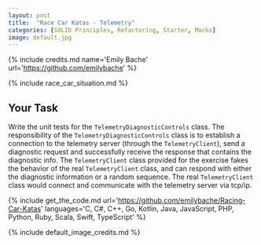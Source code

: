 ```yaml
---
layout: post
title:  "Race Car Katas - Telemetry"
categories: [SOLID Principles, Refactoring, Starter, Mocks]
image: default.jpg
---
```


{% include credits.md name='Emily Bache' url='https://github.com/emilybache' %}

{% include race_car_situation.md %}


## Your Task

Write the unit tests for the `TelemetryDiagnosticControls` class. The
responsibility of the `TelemetryDiagnosticControls` class is to
establish a connection to the telemetry server (through the
`TelemetryClient`), send a diagnostic request and successfully receive
the response that contains the diagnostic info. The `TelemetryClient`
class provided for the exercise fakes the behavior of the real
`TelemetryClient` class, and can respond with either the diagnostic
information or a random sequence. The real `TelemetryClient` class would
connect and communicate with the telemetry server via tcp/ip.

{%
    include get_the_code.md 
    url='https://github.com/emilybache/Racing-Car-Katas' 
    languages='C, C#, C++, Go, Kotlin, Java, JavaScript, PHP, Python, Ruby, Scala, Swift, TypeScript'
%}

{% include default_image_credits.md %}
